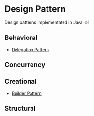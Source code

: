 # Design Pattern

Design patterns implementated in Java ☺!

## Behavioral

* [Delegation Pattern](./behavioral/delegation/)

## Concurrency

## Creational

* [Builder Pattern](./creational/builder/)

## Structural

